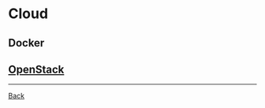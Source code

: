 # Cloud

## Docker

## [OpenStack](/cloud/openstack)


-----
[Back](https://github.com/WinstonZheng/PersonalNotes)